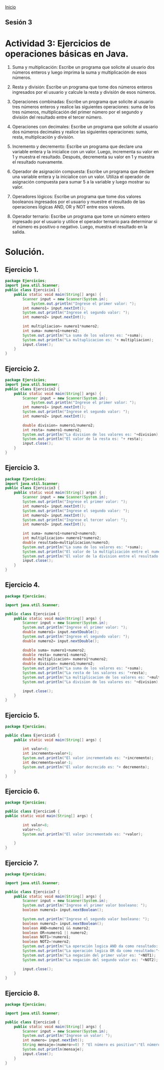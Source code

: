 <!-- No borrar o modificar -->
[Inicio](./index.md)

## Sesión 3 


# Actividad 3: Ejercicios de operaciones básicas en Java. 
1. Suma y multiplicación: Escribe un programa que solicite al usuario dos números enteros y luego imprima la suma y multiplicación de esos números.

2. Resta y división: Escribe un programa que tome dos números enteros ingresados por el usuario y calcule la resta y división de esos números.

3. Operaciones combinadas: Escribe un programa que solicite al usuario tres números enteros y realice las siguientes operaciones: suma de los tres números, multiplicación del primer número por el segundo y división del resultado entre el tercer número.

4. Operaciones con decimales: Escribe un programa que solicite al usuario dos números decimales y realice las siguientes operaciones: suma, resta, multiplicación y división.

5. Incremento y decremento: Escribe un programa que declare una variable entera y la inicialice con un valor. Luego, incrementa su valor en 1 y muestra el resultado. Después, decrementa su valor en 1 y muestra el resultado nuevamente.

6. Operador de asignación compuesta: Escribe un programa que declare una variable entera y la inicialice con un valor. Utiliza el operador de asignación compuesta para sumar 5 a la variable y luego mostrar su valor.

7. Operadores lógicos: Escribe un programa que tome dos valores booleanos ingresados por el usuario y muestre el resultado de las operaciones lógicas AND, OR y NOT entre esos valores.

8. Operador ternario: Escribe un programa que tome un número entero ingresado por el usuario y utilice el operador ternario para determinar si el número es positivo o negativo. Luego, muestra el resultado en la salida.

# Solución.

## Ejercicio 1.

```java
package Ejercicios;
import java.util.Scanner;
public class Ejercicio1 {
	public static void main(String[] args) {
		Scanner input = new Scanner(System.in);
			System.out.println("Ingrese el primer valor: ");
		int numero1= input.nextInt();
		System.out.println("Ingrese el segundo valor: ");
		int numero2= input.nextInt();
		
		int multipliacion= numero1*numero2;
		int suma= numero1+numero2;
		System.out.println("La suma de los valores es: "+suma);
		System.out.println("La multuplicacion es: "+ multipliacion);
		input.close();
	}
}
```

## Ejercicio 2.

```java
package Ejercicios;
import java.util.Scanner;
public class Ejercicio2 {
	public static void main(String[] args) {
		Scanner input = new Scanner(System.in);
			System.out.println("Ingrese el primer valor: ");
		int numero1= input.nextInt();
		System.out.println("Ingrese el segundo valor: ");
		int numero2= input.nextInt();
		
		double division= numero1/numero2;
		int resta= numero1-numero2;
		System.out.println("La division de los valores es: "+division);
		System.out.println("El valor de la resta es: "+ resta);
		input.close();
	}
}

```

## Ejercicio 3.

```java
package Ejercicios;
import java.util.Scanner;
public class Ejercicio3 {
	public static void main(String[] args) {
		Scanner input = new Scanner(System.in);
		System.out.println("Ingrese el primer valor: ");
		int numero1= input.nextInt();
		System.out.println("Ingrese el segundo valor: ");
		int numero2= input.nextInt();
		System.out.println("Ingrese el tercer valor: ");
		int numero3= input.nextInt();
		
		int suma= numero1+numero2+numero3;
		int multiplicacion= numero1*numero2;
		double resultado=multiplicacion/numero3;
		System.out.println("La suma de los valores es: "+suma);
		System.out.println("El valor de la multiplicación entre el numero 1 y 2 es: "+ multiplicacion);
		System.out.println("El valor de la division entre el resultado anterior y el numero 3 es: "+ resultado);
		input.close();
	}
}


```

## Ejercicio 4.

```java
package Ejercicios;

import java.util.Scanner;

public class Ejercicio4 {
	public static void main(String[] args) {
		Scanner input = new Scanner(System.in);
		System.out.println("Ingrese el primer valor: ");
		double numero1= input.nextDouble();
		System.out.println("Ingrese el segundo valor: ");
		double numero2= input.nextDouble();
	
		double suma= numero1+numero2;
		double resta= numero1-numero2;
		double multiplicacion= numero1*numero2;
		double division= numero1/numero2;
		System.out.println("La suma de los valores es: "+suma);
		System.out.println("La resta de los valores es: "+resta);
		System.out.println("La multiplicacion de los valores es: "+multiplicacion);
		System.out.println("La division de los valores es: "+division);
		
		input.close();
	}
}

```

## Ejercicio 5.

```java
package Ejercicios;

public class Ejercicio5 {
	public static void main(String[] args) {
		
		int valor=8;
		int incremento=valor+1;
		System.out.println("El valor incrementado es: "+incremento);
		int decremento=valor-1;
		System.out.println("El valor decrecido es: "+ decremento);
	}
}

```

## Ejercicio 6.

```java
package Ejercicios;

public class Ejercicio6 {
public static void main(String[] args) {
		
		int valor=8;
		valor+=5;
		System.out.println("El valor incrementado es: "+valor);
		
	}
}

```

## Ejercicio 7.

```java
package Ejercicios;

import java.util.Scanner;

public class Ejercicio7 {
	public static void main(String[] args) {
		Scanner input = new Scanner(System.in);
		System.out.println("Ingrese el primer valor booleano: ");
		boolean numero1= input.nextBoolean();
		
		System.out.println("Ingrese el segundo valor booleano: ");
		boolean numero2= input.nextBoolean();
		boolean AND=numero1 && numero2;
		boolean OR=numero1 || numero2;
		boolean NOT1=!numero1;
		boolean NOT2=!numero2;
		System.out.println("La operación logica AND da como resultado: "+AND);
		System.out.println("La operación logica OR da como resultado:"+OR);
		System.out.println("La negación del primer valor es: "+NOT1);
		System.out.println("La negación del segundo valor es: "+NOT2);
		
		input.close();
	}
}


```

## Ejercicio 8.

```java
package Ejercicios;

import java.util.Scanner;

public class Ejercicio8 {
	public static void main(String[] args) {
		Scanner input = new Scanner(System.in);
		System.out.println("Ingrese un valor: ");
		int numero= input.nextInt();
		String mensaje=(numero>=0) ? "El número es positivo":"El número es negativo";
		System.out.println(mensaje);
		input.close();
	}
}


```






